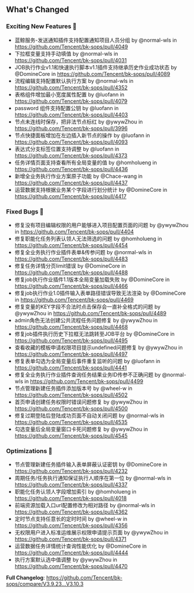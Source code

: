 <!-- Release notes generated using configuration in .github/release.yml at release_panda -->

## What's Changed

### Exciting New Features 🎉
* 蓝鲸服务-发送通知插件支持配置通知项目人员分组 by @normal-wls in https://github.com/Tencent/bk-sops/pull/4049
* 下拉框变量支持手动填值 by @normal-wls in https://github.com/Tencent/bk-sops/pull/4031
* JOB执行作业v1.1和快速执行脚本v1.1插件支持继承历史作业成功状态 by @DomineCore in https://github.com/Tencent/bk-sops/pull/4089
* 流程编辑支持配置默认执行方案 by @normal-wls in https://github.com/Tencent/bk-sops/pull/4352
* 表格组件增加最小宽度属性配置 by @luofann in https://github.com/Tencent/bk-sops/pull/4079
* password 组件支持配置公钥 by @luofann in https://github.com/Tencent/bk-sops/pull/4403
* 节点未连线时保存，把非法节点标红 by @ywywZhou in https://github.com/Tencent/bk-sops/pull/3996
* 节点快捷面板增加在左边插入新节点的操作 by @luofann in https://github.com/Tencent/bk-sops/pull/4093
* 表达式分支标签位置支持调整 by @luofann in https://github.com/Tencent/bk-sops/pull/4373
* 任务详情页面支持查看所有全局变量的值 by @homholueng in https://github.com/Tencent/bk-sops/pull/4436
* 新增全业务执行作业方案原子功能 by @Chace-wang in https://github.com/Tencent/bk-sops/pull/4437
* 运营数据支持根据业务某个字段进行划分统计 by @DomineCore in https://github.com/Tencent/bk-sops/pull/4417

### Fixed Bugs 👾
* 修复没有项目编辑权限的用户能够进入项目配置页面的问题 by @ywywZhou in https://github.com/Tencent/bk-sops/pull/4404
* 修复职能化任务列表认领人无法筛选的问题 by @homholueng in https://github.com/Tencent/bk-sops/pull/4454
* 修复全业务执行作业插件表单&传参问题 by @normal-wls in https://github.com/Tencent/bk-sops/pull/4483
* 修复任务详情分页limit错误 by @DomineCore in https://github.com/Tencent/bk-sops/pull/4488
* 修复job执行作业插件1.1版本全局变量加载失败 by @DomineCore in https://github.com/Tencent/bk-sops/pull/4466
* 修复job执行作业1.0插件输入表单路径错误导致无法渲染 by @DomineCore in https://github.com/Tencent/bk-sops/pull/4469
* 修复变量的KEY字段不合法时点击保存会一直补全格式的问题 by @ywywZhou in https://github.com/Tencent/bk-sops/pull/4489
* admin角色无法创建公共流程任务问题修复 by @ywywZhou in https://github.com/Tencent/bk-sops/pull/4468
* 修复job插件执行历史下拉框无法跳转至JOB平台 by @DomineCore in https://github.com/Tencent/bk-sops/pull/4495
* 查看收藏的模板申请权限项目提示undefined问题修复 by @ywywZhou in https://github.com/Tencent/bk-sops/pull/4497
* 修复表单勾选为全局变量后事件重复监听的问题 by @luofann in https://github.com/Tencent/bk-sops/pull/4441
* 修复全业务执行作业插件查询任务结果业务ID传参不正确问题 by @normal-wls in https://github.com/Tencent/bk-sops/pull/4499
* 节点管理新建任务插件添加版本号 by @wheel-w in https://github.com/Tencent/bk-sops/pull/4502
* 首页申请创建任务权限时错误问题修复 by @ywywZhou in https://github.com/Tencent/bk-sops/pull/4500
* 修复过期登陆后登陆成功页面不自动关闭问题 by @normal-wls in https://github.com/Tencent/bk-sops/pull/4535
* 勾选变量后全局变量窗口卡死问题修复 by @ywywZhou in https://github.com/Tencent/bk-sops/pull/4545

### Optimizations 🦾
* 节点管理新建任务插件输入表单屏蔽认证密钥 by @DomineCore in https://github.com/Tencent/bk-sops/pull/4232
* 周期任务/任务执行通知保证执行人顺序在第一位 by @normal-wls in https://github.com/Tencent/bk-sops/pull/4337
* 职能化任务认领人字段增加索引 by @homholueng in https://github.com/Tencent/bk-sops/pull/4018
* 前端资源加载入口url配置修改为相对路径 by @normal-wls in https://github.com/Tencent/bk-sops/pull/4362
* 定时节点支持任意长的定时时间 by @wheel-w in https://github.com/Tencent/bk-sops/pull/4356
* 无权限用户进入标准运维展示权限申请提示页面 by @ywywZhou in https://github.com/Tencent/bk-sops/pull/4371
* 运营数据任务详情统计查询性能优化 by @DomineCore in https://github.com/Tencent/bk-sops/pull/4444
* 执行方案默认选中值调整 by @ywywZhou in https://github.com/Tencent/bk-sops/pull/4470


**Full Changelog**: https://github.com/Tencent/bk-sops/compare/V3.9.23...V3.10.3